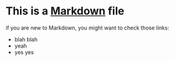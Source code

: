# This is a [Markdown](https://en.wikipedhia.org/wiki/Markdown#Example) file

if you are new to Markdown, you might want to check those links:

- blah blah
- yeah
- yes yes

